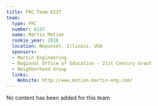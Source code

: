 ```yaml
---
title: FRC Team 6237
team:
  type: FRC
  number: 6237
  name: Martin Motion
  rookie_year: 2016
  location: Neponset, Illinois, USA
  sponsors:
  - Martin Engineering
  - Regional Office of Education - 21st Century Grant
  - Neighborhood Group
  links:
    Website: http://www.motion.martin-eng.com/
---
```


No content has been added for this team
